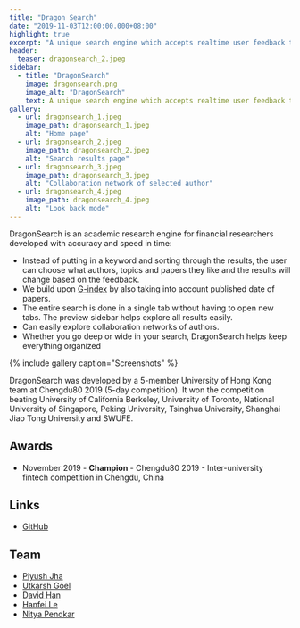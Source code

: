 ```yaml
---
title: "Dragon Search"
date: "2019-11-03T12:00:00.000+08:00"
highlight: true
excerpt: "A unique search engine which accepts realtime user feedback to help the user find exactly what they are looking for among millions of papers, authors and topics."
header:
  teaser: dragonsearch_2.jpeg
sidebar:
  - title: "DragonSearch"
    image: dragonsearch.png
    image_alt: "DragonSearch"
    text: A unique search engine which accepts realtime user feedback to help the user find exactly what they are looking for among millions of papers, authors and topics.
gallery:
  - url: dragonsearch_1.jpeg
    image_path: dragonsearch_1.jpeg
    alt: "Home page"
  - url: dragonsearch_2.jpeg
    image_path: dragonsearch_2.jpeg
    alt: "Search results page"
  - url: dragonsearch_3.jpeg
    image_path: dragonsearch_3.jpeg
    alt: "Collaboration network of selected author"
  - url: dragonsearch_4.jpeg
    image_path: dragonsearch_4.jpeg
    alt: "Look back mode"
---
```


DragonSearch is an academic research engine for financial researchers developed with accuracy and speed in time:

- Instead of putting in a keyword and sorting through the results, the user can choose what authors, topics and papers they like and the results will change based on the feedback.
- We build upon [G-index](https://en.wikipedia.org/wiki/G-index) by also taking into account published date of papers.
- The entire search is done in a single tab without having to open new tabs. The preview sidebar helps explore all results easily.
- Can easily explore collaboration networks of authors.
- Whether you go deep or wide in your search, DragonSearch helps keep everything organized

{% include gallery caption="Screenshots" %}

DragonSearch was developed by a 5-member University of Hong Kong team at Chengdu80 2019 (5-day competition). It won the competition beating University of California Berkeley, University of Toronto, National University of Singapore, Peking University, Tsinghua University, Shanghai Jiao Tong University and SWUFE.

## Awards

- November 2019 - **Champion** - Chengdu80 2019 - Inter-university fintech competition in Chengdu, China

## Links

- [GitHub](https://github.com/davidbhan/Chengdu80)

## Team

- [Piyush Jha](https://www.linkedin.com/in/piyush-jha/)
- [Utkarsh Goel](https://www.utkarshgoel.dev/)
- [David Han](https://www.linkedin.com/in/davidbhan/)
- [Hanfei Le](https://www.linkedin.com/in/hanfei-li-436187160/)
- [Nitya Pendkar](https://www.linkedin.com/in/nitya-pendkar-802705171/)
